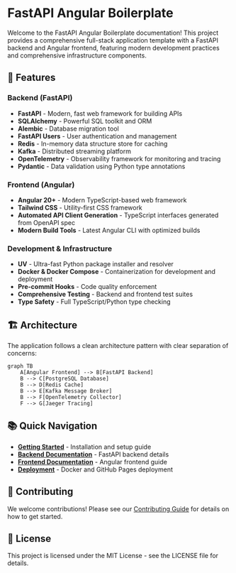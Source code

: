 # FastAPI Angular Boilerplate

Welcome to the FastAPI Angular Boilerplate documentation! This project provides a comprehensive full-stack application template with a FastAPI backend and Angular frontend, featuring modern development practices and comprehensive infrastructure components.

## 🚀 Features

### Backend (FastAPI)

-   **FastAPI** - Modern, fast web framework for building APIs
-   **SQLAlchemy** - Powerful SQL toolkit and ORM
-   **Alembic** - Database migration tool
-   **FastAPI Users** - User authentication and management
-   **Redis** - In-memory data structure store for caching
-   **Kafka** - Distributed streaming platform
-   **OpenTelemetry** - Observability framework for monitoring and tracing
-   **Pydantic** - Data validation using Python type annotations

### Frontend (Angular)

-   **Angular 20+** - Modern TypeScript-based web framework
-   **Tailwind CSS** - Utility-first CSS framework
-   **Automated API Client Generation** - TypeScript interfaces generated from OpenAPI spec
-   **Modern Build Tools** - Latest Angular CLI with optimized builds

### Development & Infrastructure

-   **UV** - Ultra-fast Python package installer and resolver
-   **Docker & Docker Compose** - Containerization for development and deployment
-   **Pre-commit Hooks** - Code quality enforcement
-   **Comprehensive Testing** - Backend and frontend test suites
-   **Type Safety** - Full TypeScript/Python type checking

## 🏗️ Architecture

The application follows a clean architecture pattern with clear separation of concerns:

```mermaid
graph TB
    A[Angular Frontend] --> B[FastAPI Backend]
    B --> C[PostgreSQL Database]
    B --> D[Redis Cache]
    B --> E[Kafka Message Broker]
    B --> F[OpenTelemetry Collector]
    F --> G[Jaeger Tracing]
```

## 📚 Quick Navigation

-   **[Getting Started](getting-started/installation.md)** - Installation and setup guide
-   **[Backend Documentation](backend/architecture.md)** - FastAPI backend details
-   **[Frontend Documentation](frontend/overview.md)** - Angular frontend guide
-   **[Deployment](deployment/docker.md)** - Docker and GitHub Pages deployment

## 🤝 Contributing

We welcome contributions! Please see our [Contributing Guide](development/contributing.md) for details on how to get started.

## 📄 License

This project is licensed under the MIT License - see the LICENSE file for details.
